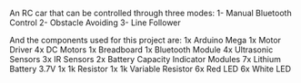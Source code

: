 An RC car that can be controlled through three modes:
1- Manual Bluetooth Control
2- Obstacle Avoiding
3- Line Follower

And the components used for this project are:
1x Arduino Mega
1x Motor Driver
4x DC Motors
1x Breadboard
1x Bluetooth Module
4x Ultrasonic Sensors
3x IR Sensors
2x Battery Capacity Indicator Modules
7x Lithium Battery 3.7V
1x 1k Resistor
1x 1k Variable Resistor
6x Red LED
6x White LED
